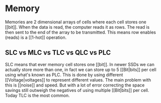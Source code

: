 # Memory
Memories are 2 dimensional arrays of cells where each cell stores one [[bit]]. When the data is read, the computer reads it as rows. The read is then sent to the end of the array to be transmitted. This means row enables (reads) is a [[1-hot]] operation.

## SLC vs MLC vs TLC vs QLC vs PLC
SLC means that ever memory cell stores one [[bit]]. In newer SSDs we can actually store more than one, in fact we can store up to 5 [[Bit|bits]] per cell using what's known as PLC. This is done by using different [[Voltage|voltages]] to represent different values. The main problem with this is [[noise]] and speed. But with a lot of error correcting the space savings still outweigh the negatives of using multiple [[Bit|bits]] per cell. Today TLC is the most common.